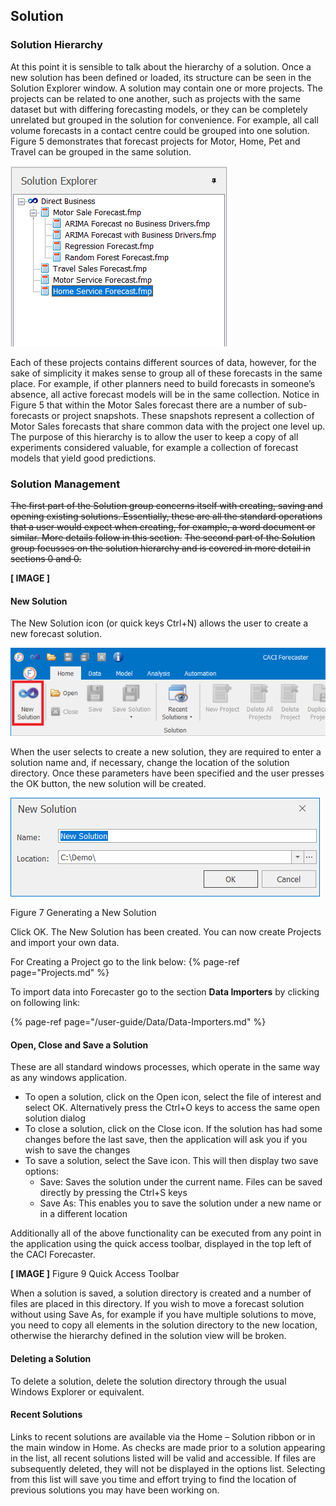 ## Solution


### Solution Hierarchy

At this point it is sensible to talk about the hierarchy of a solution.  Once a new solution has been defined or loaded, its structure can be seen in the Solution Explorer window.  A solution may contain one or more projects.  The projects can be related to one another, such as projects with the same dataset but with differing forecasting models, or they can be completely unrelated but grouped in the solution for convenience.  For example, all call volume forecasts in a contact centre could be grouped into one solution.  Figure 5 demonstrates that forecast projects for Motor, Home, Pet and Travel can be grouped in the same solution.

![Solution Hierarchy](imgs/Solution_SolutionHierarchy.png)

Each of these projects contains different sources of data, however, for the sake of simplicity it makes sense to group all of these forecasts in the same place.  For example, if other planners need to build forecasts in someone’s absence, all active forecast models will be in the same collection.
Notice in Figure 5 that within the Motor Sales forecast there are a number of sub-forecasts or project snapshots.  These snapshots represent a collection of Motor Sales forecasts that share common data with the project one level up.  The purpose of this hierarchy is to allow the user to keep a copy of all experiments considered valuable, for example a collection of forecast models that yield good predictions.


### Solution Management
~~The first part of the Solution group concerns itself with creating, saving and opening existing solutions.  Essentially, these are all the standard operations that a user would expect when creating, for example, a word document or similar.  More details follow in this section.~~
~~The second part of the Solution group focusses on the solution hierarchy and is covered in more detail in sections 0 and 0.~~

**[ IMAGE ]**

#### New Solution

The New Solution icon (or quick keys Ctrl+N) allows the user to create a new forecast solution.

![New Solution](imgs/Solution_NewSolutionButton.png)

When the user selects to create a new solution, they are required to enter a solution name and, if necessary, change the location of the solution directory.  Once these parameters have been specified and the user presses the OK button, the new solution will be created.  


![Generating a New Solution](imgs/Solution_NewSolutionWizard.png)


Figure 7 Generating a New Solution

Click OK. The New Solution has been created. You can now create Projects and import your own data.

For Creating a Project go to the link below:
{% page-ref page="Projects.md" %}

To import data into Forecaster go to the section **Data Importers** by clicking on following link:

{% page-ref page="/user-guide/Data/Data-Importers.md" %}




#### Open, Close and Save a Solution
These are all standard windows processes, which operate in the same way as any windows application.
*	To open a solution, click on the Open icon, select the file of interest and select OK.  Alternatively press the Ctrl+O keys to access the same open solution dialog
*	To close a solution, click on the Close icon.  If the solution has had some changes before the last save, then the application will ask you if you wish to save the changes
*	To save a solution, select the Save icon.  This will then display two save options:
    -	Save:  Saves the solution under the current name.  Files can be saved directly by pressing the Ctrl+S keys
    -	Save As: This enables you to save the solution under a new name or in a different location

Additionally all of the above functionality can be executed from any point in the application using the quick access toolbar, displayed in the top left of the CACI Forecaster. 
 

**[ IMAGE ]**
Figure 9 Quick Access Toolbar


When a solution is saved, a solution directory is created and a number of files are placed in this directory.  If you wish to move a forecast solution without using Save As, for example if you have multiple solutions to move, you need to copy all elements in the solution directory to the new location, otherwise the hierarchy defined in the solution view will be broken.


#### Deleting a Solution
To delete a solution, delete the solution directory through the usual Windows Explorer or equivalent.


#### Recent Solutions
Links to recent solutions are available via the Home – Solution ribbon or in the main window in Home.  As checks are made prior to a solution appearing in the list, all recent solutions listed will be valid and accessible.  If files are subsequently deleted, they will not be displayed in the options list.
Selecting from this list will save you time and effort trying to find the location of previous solutions you may have been working on.






